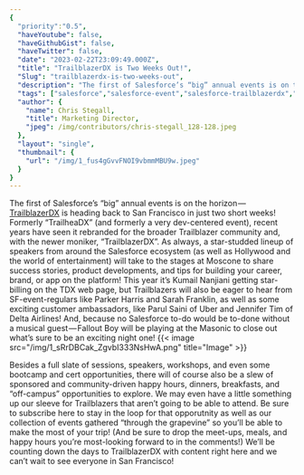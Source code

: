 ```yaml
---
{
  "priority":"0.5",
  "haveYoutube": false,
  "haveGithubGist": false,
  "haveTwitter": false,
  "date": "2023-02-22T23:09:49.000Z",
  "title": "TrailblazerDX is Two Weeks Out!",
  "Slug": "trailblazerdx-is-two-weeks-out",
  "description": "The first of Salesforce’s “big” annual events is on the horizon — <a href="https://www.salesforce.com/trailblazerdx/">TrailblazerDX</a> is heading back to San Francisco in just two short weeks!.",
  "tags": ["salesforce","salesforce-event","salesforce-trailblazerdx","trailheadx","trailblazerdx"],
  "author": {
    "name": Chris Stegall,
    "title": Marketing Director,
    "jpeg": /img/contributors/chris-stegall_128-128.jpeg
  },
  "layout": "single",
  "thumbnail": {
    "url": "/img/1_fus4gGvvFNOI9vbmmMBU9w.jpeg"
  }
}
---
```

The first of Salesforce’s “big” annual events is on the horizon — [TrailblazerDX](https://www.salesforce.com/trailblazerdx/) is heading back to San Francisco in just two short weeks!
Formerly “TrailheaDX” (and formerly a very dev-centered event), recent years have seen it rebranded for the broader Trailblazer community and, with the newer moniker, “TrailblazerDX”.
As always, a star-studded lineup of speakers from around the Salesforce ecosystem (as well as Hollywood and the world of entertainment) will take to the stages at Moscone to share success stories, product developments, and tips for building your career, brand, or app on the platform!
This year it’s Kumail Nanjiani getting star-billing on the TDX web page, but Trailblazers will also be eager to hear from SF-event-regulars like Parker Harris and Sarah Franklin, as well as some exciting customer ambassadors, like Parul Saini of Uber and Jennifer Tim of Delta Airlines! And, because no Salesforce to-do would be to-done without a musical guest — Fallout Boy will be playing at the Masonic to close out what’s sure to be an exciting night one!
{{< image src="/img/1_sRrDBCak_ZgvbI333NsHwA.png" title="Image" >}}

Besides a full slate of sessions, speakers, workshops, and even some bootcamp and cert opportunities, there will of course also be a slew of sponsored and community-driven happy hours, dinners, breakfasts, and “off-campus” opportunities to explore. We may even have a little something up our sleeve for Trailblazers that aren’t going to be able to attend.
Be sure to subscribe here to stay in the loop for that opporutnity as well as our collection of events gathered “through the grapevine” so you’ll be able to make the most of your trip! (And be sure to drop the meet-ups, meals, and happy hours you’re most-looking forward to in the comments!)
We’ll be counting down the days to TrailblazerDX with content right here and we can’t wait to see everyone in San Francisco!
